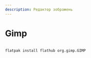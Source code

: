 ```yaml
---
description: Редактор зображень
---
```


# Gimp

<figure><img src="../../../.gitbook/assets/image (15).png" alt=""><figcaption></figcaption></figure>

```bash
flatpak install flathub org.gimp.GIMP
```
